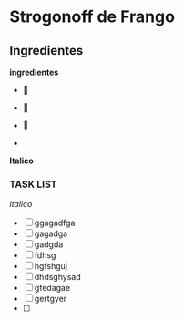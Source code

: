 # Strogonoff de Frango

## 

## **Ingredientes**

**ingredientes**



-  :chicken:

- :potato:

- :milk_glass:

- 

__Italico__



### TASK LIST

_italico_



- [ ] ggagadfga
- [ ] gagadga
- [ ] gadgda
- [ ] fdhsg
- [ ] hgfshguj
- [ ] dhdsghysad
- [ ] gfedagae
- [ ] gertgyer
- [ ] 







